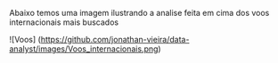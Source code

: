 Abaixo temos uma imagem ilustrando a analise feita em cima dos voos internacionais mais buscados

![Voos]
(https://github.com/jonathan-vieira/data-analyst/images/Voos_internacionais.png)
